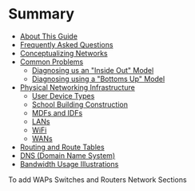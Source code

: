 # Summary

* [About This Guide](README.md)
* [Frequently Asked Questions](FAQ.md)
* [Conceptualizing Networks](networking-analogies.md)
* [Common Problems](problem-types-examples.md)
	* 	[Diagnosing us an "Inside Out" Model](inside-out.md)
	* 	[Diagnosing using a "Bottoms Up" Model](bottoms-up.md)
* [Physical Networking Infrastructure](network-infrastructure.md)
	* [User Device Types](user-device-types.md)
	* [School Building Construction](building-construction.md)
	* [MDFs and IDFs](MDFsIDFs.md)
	* [LANs](LANs.md)
	* [WiFi](Wifi.md)
	* [WANs](WANs.md)
* [Routing and Route Tables](routing.md)
* [DNS \(Domain Name System\)](DNS.md)
* [Bandwidth Usage Illustrations](bandwidth-usage.md)


To add
WAPs
Switches and Routers
Network Sections
